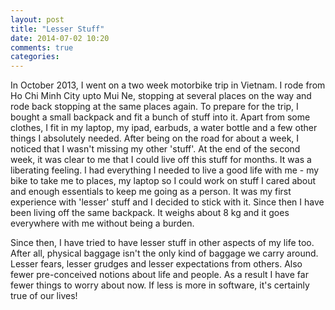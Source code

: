```yaml
---
layout: post
title: "Lesser Stuff"
date: 2014-07-02 10:20
comments: true
categories: 
---
```


In October 2013, I went on a two week motorbike trip in Vietnam. I rode from Ho Chi Minh City upto Mui Ne, stopping at several places on the way and rode back stopping at the same places again. To prepare for the trip, I bought a small backpack and fit a bunch of stuff into it. Apart from some clothes, I fit in my laptop, my ipad, earbuds, a water bottle and a few other things I absolutely needed. After being on the road for about a week, I noticed that I wasn't missing my other 'stuff'. At the end of the second week, it was clear to me that I could live off this stuff for months. It was a liberating feeling. I had everything I needed to live a good life with me - my bike to take me to places, my laptop so I could work on stuff I cared about and enough essentials to keep me going as a person. It was my first experience with 'lesser' stuff and I decided to stick with it. Since then I have been living off the same backpack. It weighs about 8 kg and it goes everywhere with me without being a burden.

Since then, I have tried to have lesser stuff in other aspects of my life too. After all, physical baggage isn't the only kind of baggage we carry around. Lesser fears, lesser grudges and lesser expectations from others.  Also fewer pre-conceived notions about life and people. As a result I have far fewer things to worry about now. If less is more in software, it's certainly true of our lives!
